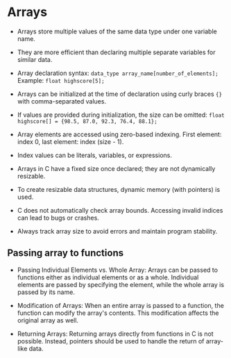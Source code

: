 # Arrays

* Arrays store multiple values of the same data type under one variable name.

* They are more efficient than declaring multiple separate variables for similar data.

* Array declaration syntax:
  `data_type array_name[number_of_elements];`
  Example: `float highscore[5];`

* Arrays can be initialized at the time of declaration using curly braces `{}` with comma-separated values.

* If values are provided during initialization, the size can be omitted:
  `float highscore[] = {98.5, 87.0, 92.3, 76.4, 88.1};`

* Array elements are accessed using zero-based indexing.
  First element: index 0, last element: index (size - 1).

* Index values can be literals, variables, or expressions.

* Arrays in C have a fixed size once declared; they are not dynamically resizable.

* To create resizable data structures, dynamic memory (with pointers) is used.

* C does not automatically check array bounds.
  Accessing invalid indices can lead to bugs or crashes.

* Always track array size to avoid errors and maintain program stability.

## Passing array to functions

* Passing Individual Elements vs. Whole Array: Arrays can be passed to functions either as individual elements or as a whole. Individual elements are passed by specifying the element, while the whole array is passed by its name.
    
* Modification of Arrays: When an entire array is passed to a function, the function can modify the array's contents. This modification affects the original array as well.
    
* Returning Arrays: Returning arrays directly from functions in C is not possible. Instead, pointers should be used to handle the return of array-like data.
